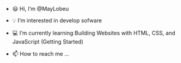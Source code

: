 - 😃 Hi, I’m @MayLobeu
- 💡 I’m interested in develop sofware
- 💻 I’m currently learning Building Websites with HTML, CSS, and JavaScript (Getting Started) 

- 📫 How to reach me ...

<!---
MayLobeu/MayLobeu is a ✨ special ✨ repository because its `README.md` (this file) appears on your GitHub profile.
You can click the Preview link to take a look at your changes.
--->
